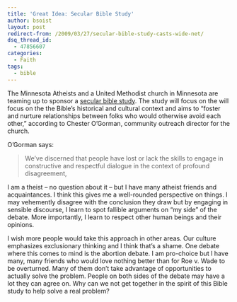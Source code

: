 ```yaml
---
title: 'Great Idea: Secular Bible Study'
author: bsoist
layout: post
redirect-from: /2009/03/27/secular-bible-study-casts-wide-net/
dsq_thread_id:
  - 47856607
categories:
  - Faith
tags:
  - bible
---
```

The Minnesota Atheists and a United Methodist church in Minnesota are teaming up to sponsor a [secular bible study][1]. The study will focus on the will focus on the the Bible&#8217;s historical and cultural context and aims to &#8220;foster and nurture relationships between folks who would otherwise avoid each other,&#8221; according to Chester O&#8217;Gorman, community outreach director for the church.

O&#8217;Gorman says:

> We&#8217;ve discerned that people have lost or lack the skills to engage in constructive and respectful dialogue in the context of profound disagreement, 

I am a theist &#8211; no question about it &#8211; but I have many atheist friends and acquaintances. I think this gives me a well-rounded perspective on things. I may vehemently disagree with the conclusion they draw but by engaging in sensible discourse, I learn to spot fallible arguments on &#8220;my side&#8221; of the debate. More importantly, I learn to respect other human beings and their opinions.

I wish more people would take this approach in other areas. Our culture emphasizes exclusionary thinking and I think that&#8217;s a shame. One debate where this comes to mind is the abortion debate. I am pro-choice but I have many, many friends who would love nothing better than for Roe v. Wade to be overturned. Many of them don&#8217;t take advantage of opportunities to actually solve the problem. People on both sides of the debate may have a lot they can agree on. Why can we not get together in the spirit of this Bible study to help solve a real problem?

 [1]: http://www.startribune.com/lifestyle/faith/39916382.html?el
